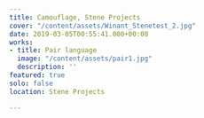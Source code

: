 ```yaml
---
title: Camouflage, Stene Projects
cover: "/content/assets/Winant_Stenetest_2.jpg"
date: 2019-03-05T00:55:41.000+00:00
works:
- title: Pair language
  image: "/content/assets/pair1.jpg"
  description: ''
featured: true
solo: false
location: Stene Projects

---
```

